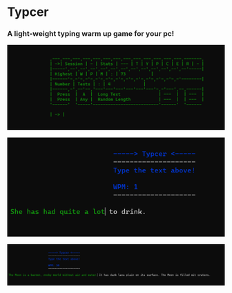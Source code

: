 # Typcer
### A light-weight typing warm up game for your pc!

![1](/assets/2.png?raw=true "1")

![2](/assets/3.png?raw=true "2")

![3](/assets/1.png?raw=true "3")

